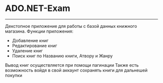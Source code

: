 # ADO.NET-Exam

------------
Декстопное приложение для работы с базой данных книжного магазина.
Функции приложения:
* Добавление книг
* Редактирование книг
* Удаление книг
* Поиск книг по Названию книги, Атвору и Жанру

Вывод книг осуществляется при помощи пагинации
Также есть возможность войдя в свой аккаунт сохранять книги для дальнешей покупки



